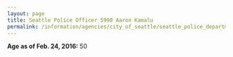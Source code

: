 ```yaml
---
layout: page
title: Seattle Police Officer 5990 Aaron Kamalu
permalink: /information/agencies/city_of_seattle/seattle_police_department/copbook/5990/
---
```


**Age as of Feb. 24, 2016:** 50
